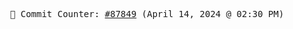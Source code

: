 <p align="center">
    <samp>
        📮 Commit Counter: <a href="https://github.com/Javascript-void0/Javascript-void0/commits/main">#87849</a> (April 14, 2024 @ 02:30 PM)
    </samp>
</p>